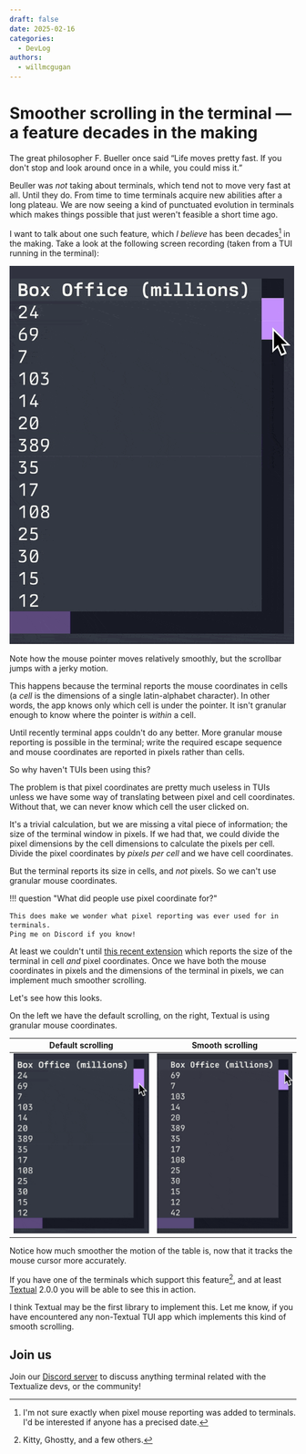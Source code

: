 ```yaml
---
draft: false
date: 2025-02-16
categories:
  - DevLog
authors:
  - willmcgugan
---
```


# Smoother scrolling in the terminal &mdash; a feature decades in the making

The great philosopher F. Bueller once said “Life moves pretty fast. If you don't stop and look around once in a while, you could miss it.”

Beuller was *not* taking about terminals, which tend not to move very fast at all.
Until they do.
From time to time terminals acquire new abilities after a long plateau.
We are now seeing a kind of punctuated evolution in terminals which makes things possible that just weren't feasible a short time ago.

I want to talk about one such feature, which *I believe* has been decades[^1] in the making.
Take a look at the following screen recording (taken from a TUI running in the terminal):

![A TUI Scrollbar](../images/smooth-scroll/no-smooth-scroll.gif)

<!-- more -->

Note how the mouse pointer moves relatively smoothly, but the scrollbar jumps with a jerky motion.

This happens because the terminal reports the mouse coordinates in cells (a *cell* is the dimensions of a single latin-alphabet character). 
In other words, the app knows only which cell is under the pointer.
It isn't granular enough to know where the pointer is *within* a cell.

Until recently terminal apps couldn't do any better.
More granular mouse reporting is possible in the terminal; write the required escape sequence and mouse coordinates are reported in pixels rather than cells.

So why haven't TUIs been using this?

The problem is that pixel coordinates are pretty much useless in TUIs unless we have some way of translating between pixel and cell coordinates.
Without that, we can never know which cell the user clicked on.

It's a trivial calculation, but we are missing a vital piece of information; the size of the terminal window in pixels.
If we had that, we could divide the pixel dimensions by the cell dimensions to calculate the pixels per cell.
Divide the pixel coordinates by *pixels per cell* and we have cell coordinates.

But the terminal reports its size in cells, and *not* pixels.
So we can't use granular mouse coordinates.

!!! question "What did people use pixel coordinate for?"

    This does make we wonder what pixel reporting was ever used for in terminals.
    Ping me on Discord if you know!


At least we couldn't until [this recent extension](https://gist.github.com/rockorager/e695fb2924d36b2bcf1fff4a3704bd83) which reports the size of the terminal in cell *and* pixel coordinates.
Once we have both the mouse coordinates in pixels and the dimensions of the terminal in pixels, we can implement much smoother scrolling.

Let's see how this looks.

On the left we have the default scrolling, on the right, Textual is using granular mouse coordinates.


| Default scrolling                                                | Smooth scrolling                                                                    |
| ---------------------------------------------------------------- | ----------------------------------------------------------------------------------- |
| ![A TUI Scrollbar](../images/smooth-scroll/no-smooth-scroll.gif) | ![A TUI Scrollbar with smooth scrolling](../images/smooth-scroll/smooth-scroll.gif) |

Notice how much smoother the motion of the table is, now that it tracks the mouse cursor more accurately.

If you have one of the terminals which support this feature[^2], and at least [Textual](https://github.com/textualize/textual/) 2.0.0 you will be able to see this in action.

I think Textual may be the first library to implement this.
Let me know, if you have encountered any non-Textual TUI app which implements this kind of smooth scrolling.

## Join us

Join our [Discord server](https://discord.gg/Enf6Z3qhVr) to discuss anything terminal related with the Textualize devs, or the community!


[^1]: I'm not sure exactly when pixel mouse reporting was added to terminals. I'd be interested if anyone has a precised date.
[^2]: Kitty, Ghostty, and a few others.
